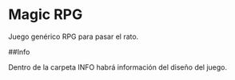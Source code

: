 Magic RPG
===

Juego genérico RPG para pasar el rato.

##Info

Dentro de la carpeta INFO habrá información del diseño del juego.
